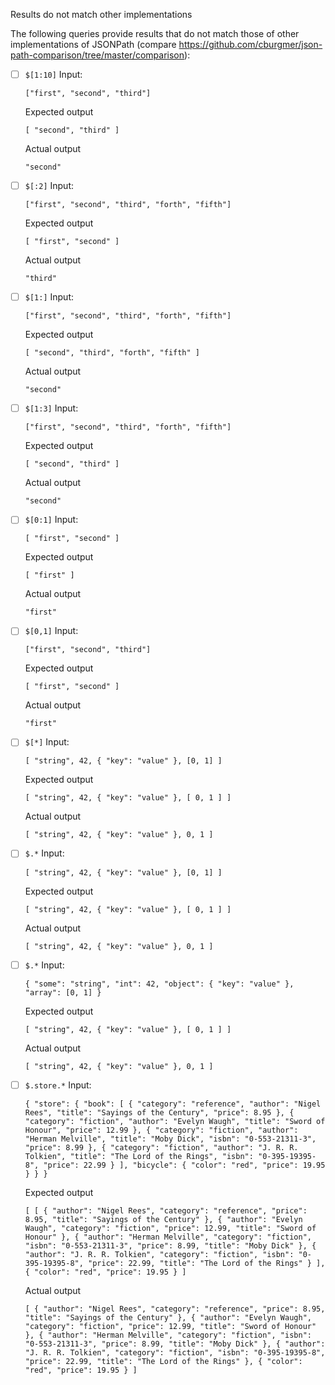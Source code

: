 Results do not match other implementations

The following queries provide results that do not match those of other implementations of JSONPath
(compare https://github.com/cburgmer/json-path-comparison/tree/master/comparison):

- [ ] `$[1:10]`
  Input:
  ```
  ["first", "second", "third"]
  ```
  Expected output
  ```
  [ "second", "third" ]
  ```
  Actual output
  ```
  "second"
  ```

- [ ] `$[:2]`
  Input:
  ```
  ["first", "second", "third", "forth", "fifth"]
  ```
  Expected output
  ```
  [ "first", "second" ]
  ```
  Actual output
  ```
  "third"
  ```

- [ ] `$[1:]`
  Input:
  ```
  ["first", "second", "third", "forth", "fifth"]
  ```
  Expected output
  ```
  [ "second", "third", "forth", "fifth" ]
  ```
  Actual output
  ```
  "second"
  ```

- [ ] `$[1:3]`
  Input:
  ```
  ["first", "second", "third", "forth", "fifth"]
  ```
  Expected output
  ```
  [ "second", "third" ]
  ```
  Actual output
  ```
  "second"
  ```

- [ ] `$[0:1]`
  Input:
  ```
  [ "first", "second" ]
  ```
  Expected output
  ```
  [ "first" ]
  ```
  Actual output
  ```
  "first"
  ```

- [ ] `$[0,1]`
  Input:
  ```
  ["first", "second", "third"]
  ```
  Expected output
  ```
  [ "first", "second" ]
  ```
  Actual output
  ```
  "first"
  ```

- [ ] `$[*]`
  Input:
  ```
  [ "string", 42, { "key": "value" }, [0, 1] ]
  ```
  Expected output
  ```
  [ "string", 42, { "key": "value" }, [ 0, 1 ] ]
  ```
  Actual output
  ```
  [ "string", 42, { "key": "value" }, 0, 1 ]
  ```

- [ ] `$.*`
  Input:
  ```
  [ "string", 42, { "key": "value" }, [0, 1] ]
  ```
  Expected output
  ```
  [ "string", 42, { "key": "value" }, [ 0, 1 ] ]
  ```
  Actual output
  ```
  [ "string", 42, { "key": "value" }, 0, 1 ]
  ```

- [ ] `$.*`
  Input:
  ```
  { "some": "string", "int": 42, "object": { "key": "value" }, "array": [0, 1] }
  ```
  Expected output
  ```
  [ "string", 42, { "key": "value" }, [ 0, 1 ] ]
  ```
  Actual output
  ```
  [ "string", 42, { "key": "value" }, 0, 1 ]
  ```

- [ ] `$.store.*`
  Input:
  ```
  { "store": { "book": [ { "category": "reference", "author": "Nigel Rees", "title": "Sayings of the Century", "price": 8.95 }, { "category": "fiction", "author": "Evelyn Waugh", "title": "Sword of Honour", "price": 12.99 }, { "category": "fiction", "author": "Herman Melville", "title": "Moby Dick", "isbn": "0-553-21311-3", "price": 8.99 }, { "category": "fiction", "author": "J. R. R. Tolkien", "title": "The Lord of the Rings", "isbn": "0-395-19395-8", "price": 22.99 } ], "bicycle": { "color": "red", "price": 19.95 } } }
  ```
  Expected output
  ```
  [ [ { "author": "Nigel Rees", "category": "reference", "price": 8.95, "title": "Sayings of the Century" }, { "author": "Evelyn Waugh", "category": "fiction", "price": 12.99, "title": "Sword of Honour" }, { "author": "Herman Melville", "category": "fiction", "isbn": "0-553-21311-3", "price": 8.99, "title": "Moby Dick" }, { "author": "J. R. R. Tolkien", "category": "fiction", "isbn": "0-395-19395-8", "price": 22.99, "title": "The Lord of the Rings" } ], { "color": "red", "price": 19.95 } ]
  ```
  Actual output
  ```
  [ { "author": "Nigel Rees", "category": "reference", "price": 8.95, "title": "Sayings of the Century" }, { "author": "Evelyn Waugh", "category": "fiction", "price": 12.99, "title": "Sword of Honour" }, { "author": "Herman Melville", "category": "fiction", "isbn": "0-553-21311-3", "price": 8.99, "title": "Moby Dick" }, { "author": "J. R. R. Tolkien", "category": "fiction", "isbn": "0-395-19395-8", "price": 22.99, "title": "The Lord of the Rings" }, { "color": "red", "price": 19.95 } ]
  ```

